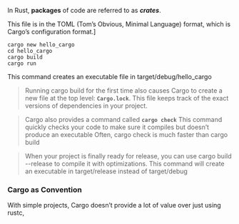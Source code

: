 In Rust, **packages** of code are referred to as **_crates_**. 

This file is in the TOML (Tom’s Obvious, Minimal Language) format, which is Cargo’s configuration format.]

```
cargo new hello_cargo
cd hello_cargo
cargo build
cargo run
```
This command creates an executable file in target/debug/hello_cargo


> Running cargo build for the first time also causes Cargo to create a new file at the top level: **`Cargo.lock`**. 
> This file keeps track of the exact versions of dependencies in your project.


> Cargo also provides a command called **`cargo check`**
> This command quickly checks your code to make sure it compiles but doesn’t produce an executable
> Often, cargo check is much faster than cargo build

> When your project is finally ready for release, you can use cargo build --release to compile it with optimizations. 
> This command will create an executable in target/release instead of target/debug


### Cargo as Convention
With simple projects, Cargo doesn’t provide a lot of value over just using rustc,
